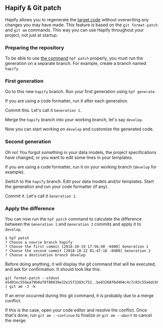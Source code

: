 ## Hapify & Git patch

Hapify allows you to regenerate the [target code](../terminology.md) without overwriting any changes you may have made.
This feature is based on the `git format-patch` and `git am` commands.
This way you can use Hapify throughout your project, not just at startup.

### Preparing the repository

To be able to use [the command](../../reference/cli.md#patch) `hpf patch` properly, you must run the generation on a separate branch.
For example, create a branch named `hapify`.

### First generation

Go to this new `hapify` branch.
Run your first generation using `hpf generate`.

If you are using a code formatter, run it after each generation.

Commit this. Let's call it `Generation 1`.

Merge the `hapify` branch into your working branch, let's say `develop`.

Now you can start working on `develop` and customize the generated code.

### Second generation

Oh no! You forgot something in your data models, the project specifications have changed, or you want to edit some lines in your templates.

If you are using a code formatter, run it on your working branch (`develop` for example).

Switch to the `hapify` branch.
Edit your data models and/or templates.
Start the generation and run your code formatter (if any).

Commit it. Let's call it `Generation 2`.

### Apply the difference

You can now run the `hpf patch` command to calculate the difference between the `Generation 1` and `Generation 2` commits and apply it to `develop`.

```
$ hpf patch
? Choose a source branch hapify
? Choose the first commit [2018-10-19 17:56:40 -0400] Generation 1
? Choose the second commit [2018-10-22 01:47:18 -0400] Generation 2
? Choose a destination branch develop
```

Before doing anything, it will display the git command that will be executed, and ask for confirmation.
It should look like this:

```
git format-patch --stdout e5d01ec559aa79b0af8f80839e22e15f3283c752..be93268f6d404c4c7c83c55a6dcb98f4930a0c1c | git am -3 -k
```

If an error occurred during this git command, it is probably due to a merge conflict.

If this is the case, open your code editor and resolve the conflict. Once that's done, run `git am --continue` to finalize or `git am --abort` to cancel the merge.

